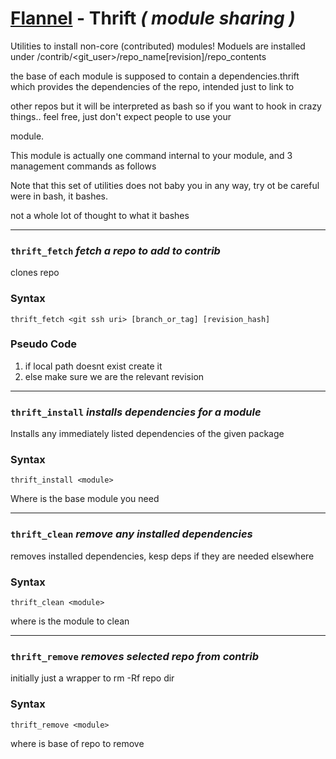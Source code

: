# [Flannel][readme-md] - Thrift *( module sharing )*

Utilities to install non-core (contributed) modules! Moduels are installed under /contrib/<git_user>/repo_name<branch>[revision]/repo_contents

the base of each module is supposed to contain a dependencies.thrift which provides the dependencies of the repo, intended just to link to

other repos but it will be interpreted as bash so if you want to hook in crazy things.. feel free, just don't expect people to use your

module.

This module is actually one command internal to your module, and 3 management commands as follows

Note that this set of utilities does not baby you in any way, try ot be careful were in bash, it bashes.

not a whole lot of thought to what it bashes

---

### `thrift_fetch` *fetch a repo to add to contrib*

clones repo

### Syntax

`thrift_fetch <git ssh uri> [branch_or_tag] [revision_hash]`

### Pseudo Code

1. if local path doesnt exist create it
2. else make sure we are the relevant revision
---

### `thrift_install` *installs dependencies for a module*

Installs any immediately listed dependencies of the given package

### Syntax

`thrift_install <module>`

Where <module> is the base module you need

---

### `thrift_clean` *remove any installed dependencies*

removes installed dependencies, kesp deps if they are needed elsewhere

### Syntax

`thrift_clean <module>`

where *<module>* is the module to clean

---

### `thrift_remove` *removes selected repo from contrib*

initially just a wrapper to rm -Rf repo dir

### Syntax

`thrift_remove <module>`

where <module> is base of repo to remove

[readme-md]: ../../README.md "Flannel Readme"

